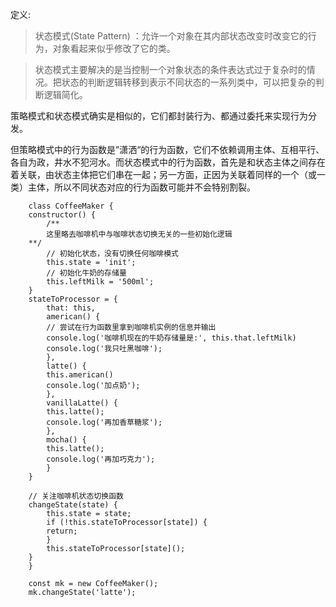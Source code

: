 定义:

> 状态模式(State Pattern) ：允许一个对象在其内部状态改变时改变它的行为，对象看起来似乎修改了它的类。

> 状态模式主要解决的是当控制一个对象状态的条件表达式过于复杂时的情况。把状态的判断逻辑转移到表示不同状态的一系列类中，可以把复杂的判断逻辑简化。

策略模式和状态模式确实是相似的，它们都封装行为、都通过委托来实现行为分发。

但策略模式中的行为函数是”潇洒“的行为函数，它们不依赖调用主体、互相平行、各自为政，井水不犯河水。而状态模式中的行为函数，首先是和状态主体之间存在着关联，由状态主体把它们串在一起；另一方面，正因为关联着同样的一个（或一类）主体，所以不同状态对应的行为函数可能并不会特别割裂。

```
    class CoffeeMaker {
    constructor() {
        /**
        这里略去咖啡机中与咖啡状态切换无关的一些初始化逻辑
    **/
        // 初始化状态，没有切换任何咖啡模式
        this.state = 'init';
        // 初始化牛奶的存储量
        this.leftMilk = '500ml';
    }
    stateToProcessor = {
        that: this,
        american() {
        // 尝试在行为函数里拿到咖啡机实例的信息并输出
        console.log('咖啡机现在的牛奶存储量是:', this.that.leftMilk)
        console.log('我只吐黑咖啡');
        },
        latte() {
        this.american()
        console.log('加点奶');
        },
        vanillaLatte() {
        this.latte();
        console.log('再加香草糖浆');
        },
        mocha() {
        this.latte();
        console.log('再加巧克力');
        }
    }

    // 关注咖啡机状态切换函数
    changeState(state) {
        this.state = state;
        if (!this.stateToProcessor[state]) {
        return;
        }
        this.stateToProcessor[state]();
    }
    }

    const mk = new CoffeeMaker();
    mk.changeState('latte');
```